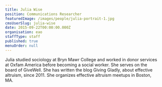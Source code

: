 ```yaml
---
title: Julia Wise
position: Communications Researcher
featuredImage: /images/people/julia-portrait-1.jpg
cmsUserSlug: julia-wise
date: 2015-09-22T00:00:00.000Z
organisation: eao
staffType: staff
published: true
menuOrder: null
---
```


 Julia studied sociology at Bryn Mawr College and worked in donor services at Oxfam America before becoming a social worker. She serves on the board of GiveWell. She has written the blog Giving Gladly, about effective altruism, since 2011. She organizes effective altruism meetups in Boston, MA.  
